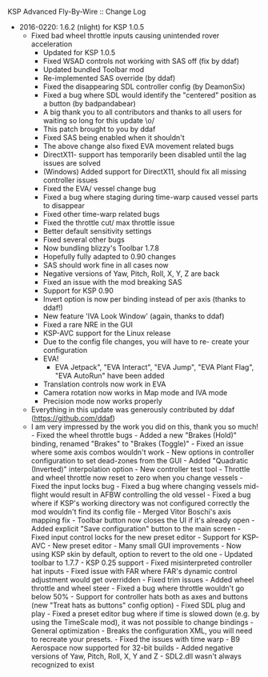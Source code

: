 KSP Advanced Fly-By-Wire :: Change Log

* 2016-0220: 1.6.2 (nlight) for KSP 1.0.5
	+ Fixed bad wheel throttle inputs causing unintended rover acceleration
		- Updated for KSP 1.0.5
		- Fixed WSAD controls not working with SAS off (fix by ddaf)
		- Updated bundled Toolbar mod
		- Re-implemented SAS override (by ddaf)
		- Fixed the disappearing SDL controller config (by DeamonSix)
		- Fixed a bug where SDL would identify the "centered" position as a button (by badpandabear)
		- A big thank you to all contributors and thanks to all users for waiting so long for this update \o/
		- This patch brought to you by ddaf
		- Fixed SAS being enabled when it shouldn't
		- The above change also fixed EVA movement related bugs
		- DirectX11- support has temporarily been disabled until the lag issues are solved
		- (Windows) Added support for DirectX11, should fix all missing controller issues
		- Fixed the EVA/ vessel change bug
		- Fixed a bug where staging during time-warp caused vessel parts to disappear
		- Fixed other time-warp related bugs
		- Fixed the throttle cut/ max throttle issue
		- Better default sensitivity settings
		- Fixed several other bugs
		- Now bundling blizzy's Toolbar 1.7.8
		- Hopefully fully adapted to 0.90 changes
		- SAS should work fine in all cases now
		- Negative versions of Yaw, Pitch, Roll, X, Y, Z are back
		- Fixed an issue with the mod breaking SAS
		- Support for KSP 0.90
		- Invert option is now per binding instead of per axis (thanks to ddaf!)
		- New feature 'IVA Look Window' (again, thanks to ddaf)
		- Fixed a rare NRE in the GUI
		- KSP-AVC support for the Linux release
		- Due to the config file changes, you will have to re- create your configuration
		- EVA!
			- EVA Jetpack", "EVA Interact", "EVA Jump", "EVA Plant Flag", "EVA AutoRun" have been added
		- Translation controls now work in EVA
		- Camera rotation now works in Map mode and IVA mode
		- Precision mode now works properly
	+ Everything in this update was generously contributed by ddaf (https://github.com/ddaf)
	+ I am very impressed by the work you did on this, thank you so much!
			- Fixed the wheel throttle bugs
			- Added a new "Brakes (Hold)" binding, renamed "Brakes" to "Brakes (Toggle)"
			- Fixed an issue where some axis combos wouldn't work
			- New options in controller configuration to set dead-zones from the GUI
			- Added "Quadratic (Inverted)" interpolation option
			- New controller test tool
			- Throttle and wheel throttle now reset to zero when you change vessels
			- Fixed the input locks bug
			- Fixed a bug where changing vessels mid-flight would result in AFBW controlling the old vessel
			- Fixed a bug where if KSP's working directory was not configured correctly the mod wouldn't find its config file
			- Merged Vitor Boschi's axis mapping fix
			- Toolbar button now closes the UI if it's already open
			- Added explicit "Save configuration" button to the main screen
			- Fixed input control locks for the new preset editor
			- Support for KSP-AVC
			- New preset editor
			- Many small GUI improvements
			- Now using KSP skin by default, option to revert to the old one
			- Updated toolbar to 1.7.7
			- KSP 0.25 support
			- Fixed misinterpreted controller hat inputs
			- Fixed issue with FAR where FAR's dynamic control adjustment would get overridden
			- Fixed trim issues
			- Added wheel throttle and wheel steer
			- Fixed a bug where throttle wouldn't go below 50%
			- Support for controller hats both as axes and buttons (new "Treat hats as buttons" config option)
			- Fixed SDL plug and play
			- Fixed a preset editor bug where if time is slowed down (e.g. by using the TimeScale mod), it was not possible to change bindings
			- General optimization
			- Breaks the configuration XML, you will need to recreate your presets.
			- Fixed the issues with time warp
			- B9 Aerospace now supported for 32-bit builds
			- Added negative versions of Yaw, Pitch, Roll, X, Y and Z
			- SDL2.dll wasn't always recognized to exist
